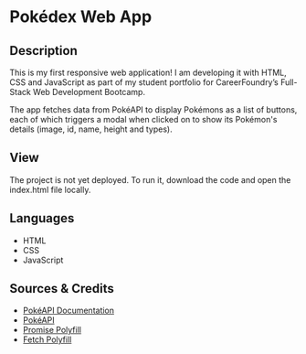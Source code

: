 # Pokédex Web App

## Description

This is my first responsive web application! I am developing it with HTML, CSS and JavaScript as part of my student portfolio for CareerFoundry’s Full-Stack Web Development Bootcamp.

The app fetches data from PokéAPI to display Pokémons as a list of buttons, each of which triggers a modal when clicked on to show its Pokémon's details (image, id, name, height and types).

## View

The project is not yet deployed. To run it, download the code and open the index.html file locally.

## Languages
- HTML
- CSS
- JavaScript

## Sources & Credits
- [PokéAPI Documentation](https://pokeapi.co/docs/v2)
- [PokéAPI](https://pokeapi.co/api/v2/pokemon/?limit=150)
- [Promise Polyfill](https://github.com/taylorhakes/promise-polyfill)
- [Fetch Polyfill](https://github.com/github/fetch)
